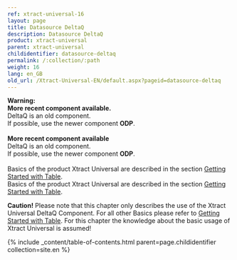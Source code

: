 ```yaml
---
ref: xtract-universal-16
layout: page
title: Datasource DeltaQ
description: Datasource DeltaQ
product: xtract-universal
parent: xtract-universal
childidentifier: datasource-deltaq
permalink: /:collection/:path
weight: 16
lang: en_GB
old_url: /Xtract-Universal-EN/default.aspx?pageid=datasource-deltaq
---
```

<div class="alert alert-warning">
  <i class="fas fa-exclamation-triangle"></i> <strong>Warning:
  <br>More recent component available.</strong> <br>
  DeltaQ is an old component.<br>
If possible, use the newer component <strong>ODP</strong>.
</div><br>

<div class="alert alert-warning">
  <i class="fas fa-exclamation-triangle"></i> <strong>More recent component available</strong> <br>
    DeltaQ is an old component.<br>
 If possible, use the newer component <strong>ODP</strong>.
</div><br>

<div class="alert alert-info">
  <i class="fas fa-info-circle"></i> Basics of the product Xtract Universal are described in the section <a href= "https://help.theobald-software.com/en/xtract-universal/getting-started-table" class="alert-link">Getting Started with Table</a>.<br>
</div>

<div class="alert alert-success">
  <i class="fas fa-lightbulb"></i> Basics of the product Xtract Universal are described in the section <a href= "https://help.theobald-software.com/en/xtract-universal/getting-started-table" class="alert-link">Getting Started with Table</a>.<br>
</div>




**Caution!** Please note that this chapter only describes the use of the Xtract Universal DeltaQ Component. For all other Basics please refer to [Getting Started with Table](https://help.theobald-software.com/en/xtract-universal/getting-started-table). For this chapter the knowledge about the basic usage of Xtract Universal is assumed! 

{% include _content/table-of-contents.html parent=page.childidentifier collection=site.en %}
<!--stackedit_data:
eyJoaXN0b3J5IjpbODkxNDkyNzQwXX0=
-->

